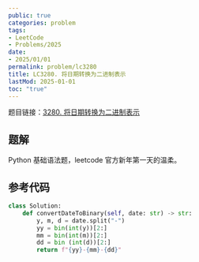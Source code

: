 ```yaml
---
public: true
categories: problem
tags:
- LeetCode
- Problems/2025
date:
- 2025/01/01
permalink: problem/lc3280
title: LC3280. 将日期转换为二进制表示
lastMod: 2025-01-01
toc: "true"
---
```


题目链接：[3280. 将日期转换为二进制表示](https://leetcode.cn/problems/convert-date-to-binary/)
<!--more-->
## 题解
Python 基础语法题，leetcode 官方新年第一天的温柔。
## 参考代码
```python
class Solution:
    def convertDateToBinary(self, date: str) -> str:
        y, m, d = date.split("-")
        yy = bin(int(y))[2:]
        mm = bin(int(m))[2:]
        dd = bin (int(d))[2:]
        return f"{yy}-{mm}-{dd}"
        
```
